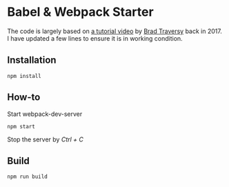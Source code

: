 # Babel & Webpack Starter
The code is largely based on [a tutorial video](https://www.youtube.com/watch?v=iWUR04B42Hc) by [Brad Traversy](https://github.com/bradtraversy/babel_webpack_starter) back in 2017. I have updated a few lines to ensure it is in working condition.

## Installation
```
npm install
```
## How-to
Start webpack-dev-server
```
npm start
```
Stop the server by *Ctrl + C*

## Build
```
npm run build
```
